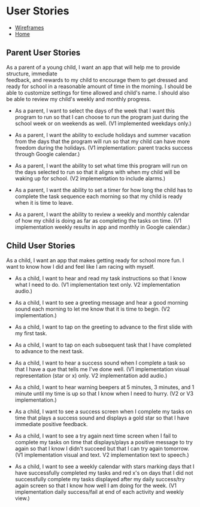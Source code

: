 # User Stories

* [Wireframes](wire-frames.md)
* [Home](https://achigbrow.github.io/kiddogo/)

## Parent User Stories
As a parent of a young child, I want an app that will help me to provide structure, immediate  
feedback, and rewards to my child to encourage them to get dressed and ready for school in a 
reasonable amount of time in the morning. I should be able to customize settings for time allowed and child's name. I should also be able to review my child's weekly and monthly progress.



* As a parent, I want to select the days of the week that I want this program to run so that I can 
choose to run the program just during the school week or on weekends as well. (V1 implemented weekdays only.)

* As a parent, I want the ability to exclude holidays and summer vacation from the days that the 
program will run so that my child can have more freedom during the holidays. (V1 implementation: parent tracks success through Google calendar.)

* As a parent, I want the ability to set what time this program will run on the days selected to run
so that it aligns with when my child will be waking up for school. (V2 implementation to include alarms.)

* As a parent, I want the ability to set a timer for how long the child has to complete the task 
sequence each morning so that my child is ready when it is time to leave.

* As a parent, I want the ability to review a weekly and monthly calendar of how my child is doing as far as 
completing the tasks on time. (V1 implementation weekly results in app and monthly in Google calendar.)

## Child User Stories
As a child, I want an app that makes getting ready for school more fun. I want to know how I did and
feel like I am racing with myself.

* As a child, I want to hear and read my task instructions so that I know what I need to do. (V1 implementation text only. V2 implementation audio.)


* As a child, I want to see a greeting message and hear a good morning sound each morning to let me 
know that it is time to begin. (V2 implementation.)

* As a child, I want to tap on the greeting to advance to the first slide with my first task.

* As a child, I want to tap on each subsequent task that I have completed to advance to the next task.

* As a child, I want to hear a success sound when I complete a task so that I have a que that tells 
me I've done well. (V1 implementation visual representation (star or x) only. V2 implementation add audio.)

* As a child, I want to hear warning beepers at 5 minutes, 3 minutes, and 1 minute until my time is 
up so that I know when I need to hurry. (V2 or V3 implementation.)

* As a child, I want to see a success screen when I complete my tasks on time that plays a success 
sound and displays a gold star so that I have immediate positive feedback.

* As a child, I want to see a try again next time screen when I fail to complete my tasks on time 
that displays/plays a positive message to try again so that I know I didn't succeed but that I can 
try again tomorrow. (V1 implementation visual and text. V2 implementation text to speech.)

* As a child, I want to see a weekly calendar with stars marking days that I have successfully 
completed my tasks and red x's on days that I did not successfully complete my tasks displayed after 
my daily success/try again screen so that I know how well I am doing for the week. (V1 implementation daily success/fail at end of each activity and weekly view.)

